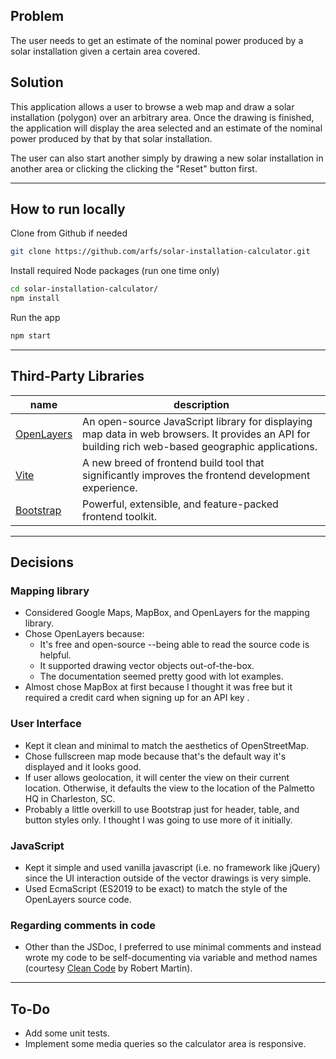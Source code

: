 ## Problem

The user needs to get an estimate of the nominal power produced by a solar installation given a certain area covered.


## Solution 

This application allows a user to browse a web map and draw a solar installation (polygon) over an arbitrary area. Once the drawing is finished, the application will display the area selected and an estimate of the nominal power produced by that by that solar installation.

The user can also start another simply by drawing a new solar installation in another area or clicking the clicking the "Reset" button first.

---

## How to run locally

Clone from Github if needed

```bash
git clone https://github.com/arfs/solar-installation-calculator.git
```

Install required Node packages (run one time only)

```bash
cd solar-installation-calculator/
npm install
```

Run the app

```bash
npm start
```

---

## Third-Party Libraries

|name|description|
|-|-|
|[OpenLayers](https://openlayers.org/)|An open-source JavaScript library for displaying map data in web browsers. It provides an API for building rich web-based geographic applications.|
|[Vite](https://vitejs.dev/)|A new breed of frontend build tool that significantly improves the frontend development experience.|
|[Bootstrap](https://getbootstrap.com/)|Powerful, extensible, and feature-packed frontend toolkit.|

---

## Decisions

###  Mapping library
- Considered Google Maps, MapBox, and OpenLayers for the mapping library.
- Chose OpenLayers because:
    - It's free and open-source --being able to read the source code is helpful.
    - It supported drawing vector objects out-of-the-box.
    - The documentation seemed pretty good with lot examples.
- Almost chose MapBox at first because I thought it was free but it required a credit card when signing up for an API key
.
###  User Interface

- Kept it clean and minimal to match the aesthetics of OpenStreetMap.
- Chose fullscreen map mode because that's the default way it's displayed and it looks good.
- If user allows geolocation, it will center the view on their current location. Otherwise, it defaults the view to the location of the Palmetto HQ in Charleston, SC.
- Probably a little overkill to use Bootstrap just for header, table, and button styles only. I thought I was going to use more of it initially.


###  JavaScript

- Kept it simple and used vanilla javascript (i.e. no framework like jQuery) since the UI interaction outside of the vector drawings is very simple.
- Used EcmaScript (ES2019 to be exact) to match the style of the OpenLayers source code.

### Regarding comments in code
- Other than the JSDoc, I preferred to use minimal comments and instead wrote my code to be self-documenting via variable and method names (courtesy [Clean Code](https://www.amazon.com/Clean-Code-Handbook-Software-Craftsmanship-ebook/dp/B001GSTOAM/ref=sr_1_1?crid=KHNRYAIFS3V3&keywords=clean+code&qid=1663741317&sprefix=clean+cod%2Caps%2C256&sr=8-1) by Robert Martin).

---

## To-Do

- Add some unit tests.
- Implement some media queries so the calculator area is responsive.






